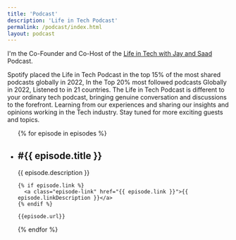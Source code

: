 ```yaml
---
title: 'Podcast'
description: 'Life in Tech Podcast'
permalink: /podcast/index.html
layout: podcast
---
```


I'm the Co-Founder and Co-Host of the [Life in Tech with Jay and Saad](https://open.spotify.com/show/5CpnRJqTwRTTa6VDgpgcgk) Podcast.

Spotify placed the Life in Tech Podcast in the top 15% of the most shared podcasts globally in 2022, In the Top 20% most followed podcasts Globally in 2022, Listened to in 21 countries. The Life in Tech Podcast is different to your ordinary tech podcast, bringing genuine conversation and discussions to the forefront. Learning from our experiences and sharing our insights and opinions working in the Tech industry. Stay tuned for more exciting guests and topics.

<ul class="grid mt-l-xl" role="list" data-layout="50-50">
  {% for episode in episodes %}
  <li class="card flow overflow-hidden">
    <h2>#{{ episode.title }}</h2>
    <p>{{ episode.description }}</p>

    {% if episode.link %}
      <a class="episode-link" href="{{ episode.link }}">{{ episode.linkDescription }}</a>
    {% endif %}

    {{episode.url}}

  </li>
  {% endfor %}
</ul>
